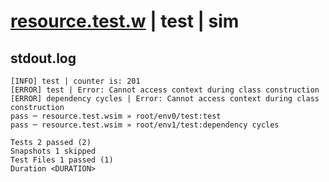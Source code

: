 # [resource.test.w](../../../../../examples/tests/valid/resource.test.w) | test | sim

## stdout.log
```log
[INFO] test | counter is: 201
[ERROR] test | Error: Cannot access context during class construction
[ERROR] dependency cycles | Error: Cannot access context during class construction
pass ─ resource.test.wsim » root/env0/test:test             
pass ─ resource.test.wsim » root/env1/test:dependency cycles

Tests 2 passed (2)
Snapshots 1 skipped
Test Files 1 passed (1)
Duration <DURATION>
```

